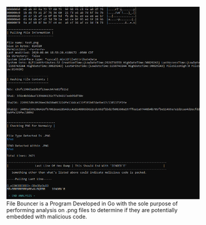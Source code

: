 
![Alt text](https://github.com/Insolent-M1nx/File-Bouncer/blob/master/fb2.PNG?raw=true "File-Bouncer")
File Bouncer is a Program Developed in Go with the sole purpose of performing analysis on .png files to determine if they are potentially embedded with malicious code. 
